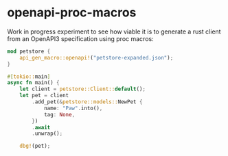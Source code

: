 # openapi-proc-macros

Work in progress experiment to see how viable it is to generate a rust client from an OpenAPI3 specification using proc macros:

```rust
mod petstore {
    api_gen_macro::openapi!("petstore-expanded.json");
}

#[tokio::main]
async fn main() {
    let client = petstore::Client::default();
    let pet = client
        .add_pet(&petstore::models::NewPet {
            name: "Paw".into(),
            tag: None,
        })
        .await
        .unwrap();

    dbg!(pet);
```
